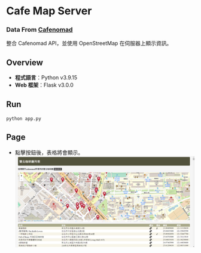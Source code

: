 # Cafe Map Server


### Data From [Cafenomad](https://cafenomad.tw/)
整合 Cafenomad API，並使用 OpenStreetMap 在伺服器上顯示資訊。

## Overview

- **程式語言**：Python v3.9.15  
- **Web 框架**：Flask v3.0.0  

## Run

```bash
python app.py
```

## Page
- 點擊按鈕後，表格將會顯示。  
![image](https://github.com/yuhexiong/cafe-map-server-flask-python/blob/main/image/example.png)